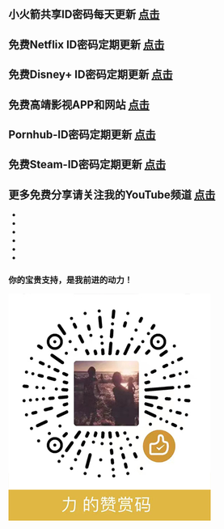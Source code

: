 
## __小火箭共享ID密码每天更新  [点击](https://github.com/raoli1986/Free-ID "悬停显示")__


## __免费Netflix ID密码定期更新  [点击](https://github.com/raoli1986/Netflix-ID "悬停显示")__


## __免费Disney+ ID密码定期更新  [点击](https://github.com/raoli1986/Disney-Plus-ID "悬停显示")__


## __免费高靖影视APP和网站  [点击](https://github.com/raoli1986/Free-Movie "悬停显示")__


## __Pornhub-ID密码定期更新  [点击](https://github.com/raoli1986/Pornhub-ID "悬停显示")__


## __免费Steam-ID密码定期更新  [点击](https://github.com/raoli1986/Steam-ID "悬停显示")__


## __更多免费分享请关注我的YouTube频道  [点击](https://www.youtube.com/channel/UCXPSzwcs0pspPTAI2rcaBgQ "悬停显示")__


-
-
-
-
-
-







   ### 你的宝贵支持，是我前进的动力！

![weixin](/weixinS.jpg)
